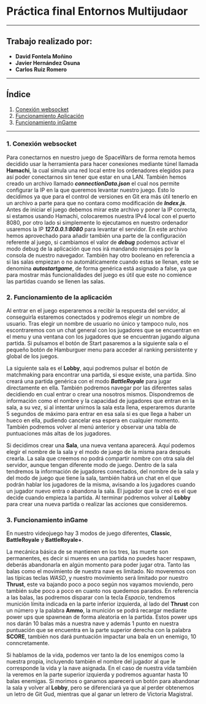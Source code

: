# Práctica final Entornos Multijudaor #
____
## Trabajo realizado por: ##
- **David Fontela Moñino**
- **Javier Hernández Osuna**
- **Carlos Ruiz Romero**
____
## Índice ##
1. [Conexión websocket](#id1)
2. [Funcionamiento Aplicación](#id2)
3. [Funcionamiento inGame](#id3)

___
### 1. Conexión websocket <a name="id1"></a> ###

Para conectarnos en nuestro juego de SpaceWars de forma remota hemos decidido usar la herramienta para hacer conexiones mediante túnel llamada **Hamachi**, la cual simula una red local entre los ordenadores elegidos para así poder conectarnos sin tener que estar en una LAN.
También hemos creado un archivo llamado ***connectionData.json*** el cual nos permite configurar la IP en la que queremos levantar nuestro juego. Esto lo decidimos ya que para el control de versiones en Git era más útil tenerlo en un archivo a parte para que no contara como modificación de ***Index.js***.
Antes de iniciar el juego debemos mirar este archivo y poner la IP correcta, si estamos usando Hamachi, colocaremos nuestra IPv4 local con el puerto 8080, por otro lado si simplemente lo ejecutamos en nuestro ordenador usaremos la IP ***127.0.0.1:8080*** para levantar el servidor.
En este archivo hemos aprovechado para añadir también una parte de la configuración referente al juego, si cambiamos el valor de ***debug*** podemos activar el modo debug de la aplicación que nos irá mandando mensajes por la consola de nuestro navegador. También hay otro booleano en referencia a si las salas empiezan o no automáticamente cuando estas se llenan, este se denomina ***autostartgame***, de forma genérica está asignado a false, ya que para mostrar más funcionalidades del juego es útil que este no comience las partidas cuando se llenen las salas.

### 2. Funcionamiento de la aplicación <a name="id2"></a> ###
Al entrar en el juego esperaremos a recibir la respuesta del servidor, al conseguirla estaremos conectados y podremos elegir un nombre de usuario.
Tras elegir un nombre de usuario no único y tampoco nulo, nos escontraremos con un chat general con los jugadores que se encuentran en el menu y una ventana con los jugadores que se encuentran jugando alguna partida. Si pulsamos el botón de Start pasaremos a la siguiente sala o el pequeño botón de Hamburguer menu para acceder al ranking persistente y global de los juegos.


La siguiente sala es el **Lobby**, aqui podremos pulsar el botón de matchmaking para encontrar una partida, si esque existe, una partida. Sino creará una partida genérica con el modo ***BattleRoyale*** para jugar directamente en ella. También podremos navegar por las diferentes salas decidiendo en cual entrar o crear una nosotros mismos. Dispondremos de información como el nombre y la capacidad de jugadores que entran en la sala, a su vez, si al intentar unirnos la sala esta llena, esperaremos durante 5 segundos de máximo para entrar en esa sala si es que llega a haber un hueco en ella, pudiendo cancelar esa espera en cualquier momento. También podremos volver al menú anterior y observar una tabla de puntuaciones más altas de los jugadores.


Si decidimos crear una **Sala**, una nueva ventana aparecerá. Aquí podemos elegir el nombre de la sala y el modo de juego de la misma para después crearla. La sala que creemos no podrá compartir nombre con otra sala del servidor, aunque tengan diferente modo de juego. Dentro de la sala tendremos la información de jugadores conectados, del nombre de la sala y del modo de juego que tiene la sala, también habrá un chat en el que podrán hablar los jugadores de la misma, avisando a los jugadores cuando un jugador nuevo entra o abandona la sala. El jugador que la creó es el que decide cuando empieza la partida.
Al terminar podremos volver al **Lobby** para crear una nueva partida o realizar las acciones que consideremos.

### 3. Funcionamiento inGame <a name="id3"></a> ###
En nuestro videojuego hay 3 modos de juego diferentes, **Classic**, **BattleRoyale** y **BattleRoyale+**.

La mecánica básica de se mantienen en los tres, las muerte son permanentes, es decir si mueres en una partida no puedes hacer respawn, deberás abandonarla en algún momento para poder jugar otra. Tanto las balas como el movimiento de nuestra nave es limitado. No moveremos con las típicas teclas *WASD*, y nuestro movimiento será limitado por nuestro **Thrust**, este va bajando poco a poco según nos vayamos moviendo, pero también sube poco a poco en cuanto nos quedemos parados. En referencia a las balas, las podremos disparar con la tecla *Espacio*, tendremos munición límita indicada en la parte inferior izquierda, al lado del **Thrust** con un número y la palabra **Ammo**, la munición se podrá recargar mediante power ups que spawnean de forma aleatoria en la partida. Estos power ups nos darán 10 balas más a nuestra nave y además 1 punto en nuestra puntuación que se encuentra en la parte superior derecha con la palabra **SCORE**, también nos dará puntuación impactar una bala en un enemigo, 10 conncretamente.

Si hablamos de la vida, podemos ver tanto la de los enemigos como la nuestra propia, incluyendo también el nombre del jugador al que le corresponde la vida y la nave asignada. En el caso de nuestra vida también la veremos en la parte superior izquierda y podremos aguantar hasta 10 balas enemigas. Si morimos o ganamos aparecerá un botón para abandonar la sala y volver al **Lobby**, pero se diferenciará ya que al perder obtenemos un letro de Git Gud, mientras que al ganar un letrero de Victoria Magistral.
